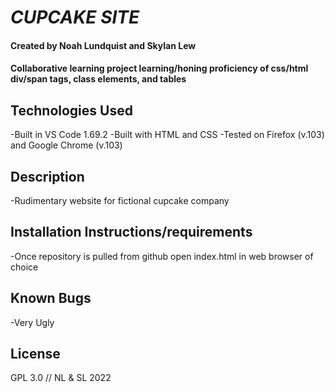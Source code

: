 # _CUPCAKE SITE_

#### Created by Noah Lundquist and Skylan Lew

#### Collaborative learning project learning/honing proficiency of css/html div/span tags, class elements, and tables

## Technologies Used

-Built in VS Code 1.69.2
-Built with HTML and CSS
-Tested on Firefox (v.103) and Google Chrome (v.103)

## Description

-Rudimentary website for fictional cupcake company

## Installation Instructions/requirements

-Once repository is pulled from github open index.html in web browser of choice

## Known Bugs

-Very Ugly

## License

GPL 3.0 // NL & SL 2022